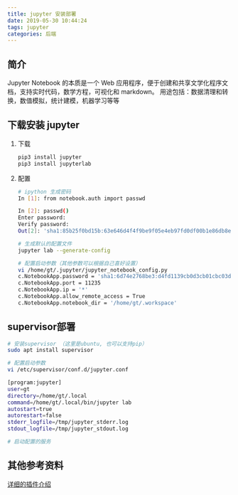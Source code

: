 ```yaml
---
title: jupyter 安装部署
date: 2019-05-30 10:44:24
tags: jupyter
categories: 后端
---
```


## 简介

Jupyter Notebook 的本质是一个 Web 应用程序，便于创建和共享文学化程序文档，支持实时代码，数学方程，可视化和 markdown。
用途包括：数据清理和转换，数值模拟，统计建模，机器学习等等

## 下载安装 jupyter

1. 下载

    ```bash
    pip3 install jupyter
    pip3 install jupyterlab

    ```

2. 配置

    ```bash
    # ipython 生成密码
    In [1]: from notebook.auth import passwd

    In [2]: passwd()
    Enter password:
    Verify password:
    Out[2]: 'sha1:85b25f0bd15b:63e646d4f4f9be9f05e4eb97fd0df00b1e86db8e'

    # 生成默认的配置文件
    jupyter lab --generate-config

    # 配置启动参数（其他参数可以根据自己喜好设置）
    vi /home/gt/.jupyter/jupyter_notebook_config.py
    c.NotebookApp.password = 'sha1:6d74e2768be3:d4fd1139cb0d3cb01cbc03d69031a93851c83497'
    c.NotebookApp.port = 11235
    c.NotebookApp.ip = '*'
    c.NotebookApp.allow_remote_access = True
    c.NotebookApp.notebook_dir = '/home/gt/.workspace'

    ```

## supervisor部署

```bash
# 安装supervisor （这里是ubuntu, 也可以支持pip）
sudo apt install supervisor

# 配置启动参数
vi /etc/supervisor/conf.d/jupyter.conf

[program:jupyter]
user=gt
directory=/home/gt/.local
command=/home/gt/.local/bin/jupyter lab
autostart=true
autorestart=false
stderr_logfile=/tmp/jupyter_stderr.log
stdout_logfile=/tmp/jupyter_stdout.log

# 启动配置的服务
```

## 其他参考资料

[详细的插件介绍](https://towardsdatascience.com/jupyter-lab-evolution-of-the-jupyter-notebook-5297cacde6b)
